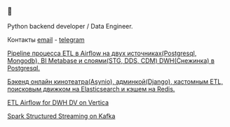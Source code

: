 ### 👋
Python backend developer / Data Engineer.

Контакты [email](mailto:mail@iragim.ru) - [telegram](https://t.me/abdurahim_dag)

<a href="https://github.com/abdurahim-dag/de-project-4/blob/main/solution.md">Pipeline процесса ETL в Airflow на двух источниках(Postgresql, Mongodb), BI Metabase и слоями(STG, DDS, CDM) DWH(Снежинка) в Postgresql.</a>

<a href="https://github.com/abdurahim-dag/Async_API_sprint_2">Бэкенд онлайн кинотеатра(Asynio), админкой(Django), кастомным ETL, поисковым движком на Elasticsearch и кэшем на Redis.</a>

<a href="https://github.com/abdurahim-dag/de-project-sprint-6">ETL Airflow for DWH DV on Vertica</a>

<a href="https://github.com/abdurahim-dag/de-project-sprint-8">Spark Structured Streaming on Kafka</a>
